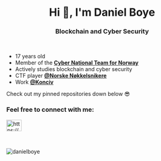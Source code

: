 <h1 align="center">Hi 👋, I'm Daniel Boye</h1>
<h3 align="center">Blockchain and Cyber Security</h3>

<br>

- 17 years old 
- Member of the [**Cyber National Team for Norway**](https://cyberlandslaget.no/)
- Actively studies blockchain and cyber security 
- CTF player [**@Norske Nøkkelsnikere**](https://nnsctf.no/)
- Work [**@Konciv**](https://www.konciv.com/)

Check out my pinned repositories down below 😎


<h3 align="left">Feel free to connect with me:</h3>


<p align="left">
<a href="https://www.linkedin.com/in/danielboye/" target="blank"><img align="center" src="https://raw.githubusercontent.com/rahuldkjain/github-profile-readme-generator/master/src/images/icons/Social/linked-in-alt.svg" alt="https://www.linkedin.com/in/danielboye/" height="30" width="40" /></a>
</p>

<br>

<p><img align="center" src="https://github-readme-stats.vercel.app/api/top-langs?username=danielboye&show_icons=true&theme=dark&hide_border=true&locale=en&layout=compact&exclude_repo=ctf,temperature-reader,1T,landingpage,Lego-Mindstorm-EV3,Semesteroppgave-i-valgfag-programmering&hide=php,ocaml,tcl,groovy,powershell" alt="danielboye" /></p>




